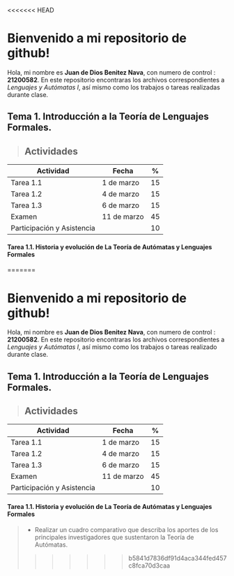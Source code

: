 <<<<<<< HEAD
# Bienvenido a mi repositorio de github!

Hola, mi nombre es **Juan de Dios Benitez Nava**, con numero de control : **21200582**. En este repositorio encontraras los archivos correspondientes a *Lenguajes y Autómatas I*, así mismo como los trabajos o tareas realizadas durante clase.

## Tema 1. Introducción a la Teoría de Lenguajes Formales.
> ## Actividades
| Actividad |  Fecha |  %	 | 
|--|--|--|
| Tarea 1.1|  1 de marzo	|  15 | 
|Tarea 1.2|4 de marzo	|15|
|Tarea 1.3|6 de marzo	|15|
|Examen|11 de marzo	|45|
|Participación y Asistencia|	|10|

#### Tarea 1.1. Historia y evolución de La Teoría de Autómatas y Lenguajes Formales 
=======
# Bienvenido a mi repositorio de github!

Hola, mi nombre es **Juan de Dios Benitez Nava**, con numero de control : **21200582**. En este repositorio encontraras los archivos correspondientes a *Lenguajes y Autómatas I*, así mismo como los trabajos o tareas realizado durante clase.

## Tema 1. Introducción a la Teoría de Lenguajes Formales.
> ## Actividades
| Actividad |  Fecha |  %	 | 
|--|--|--|
| Tarea 1.1|  1 de marzo	|  15 | 
|Tarea 1.2|4 de marzo	|15|
|Tarea 1.3|6 de marzo	|15|
|Examen|11 de marzo	|45|
|Participación y Asistencia|	|10|

#### Tarea 1.1. Historia y evolución de La Teoría de Autómatas y Lenguajes Formales 
> -   Realizar un cuadro comparativo que describa los aportes de los principales investigadores que sustentaron la Teoría de Autómatas.
>>>>>>> b5841d7836df91d4aca344fed457c8fca70d3caa
